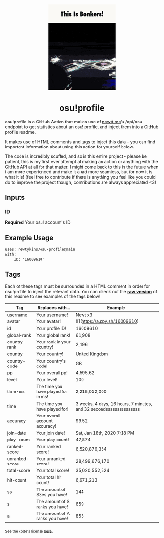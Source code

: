 <div align="center">
    <img src="readme.gif">
    <h1>osu!profile</h1>
</div>

osu!profile is a GitHub Action that makes use of [newtt.me](https://newtt.me/)'s /api/osu endpoint to get statistics about an osu! profile, and inject them into a GitHub profile readme.

It makes use of HTML comments and tags to inject this data - you can find important information about using this action for yourself below.

The code is incredibly scuffed, and so is this entire project - please be patient, this is my first ever attempt at making an action or anything with the GitHub API at all for that matter. I might come back to this in the future when I am more experienced and make it a tad more seamless, but for now it is what it is! (feel free to contribute if there is anything you feel like you could do to improve the project though, contributions are always appreciated <3)

## Inputs

### ID

**Required** Your osu! account's ID

## Example Usage

```
uses: newtykins/osu-profile@main
with:
	ID: '16009610'
```

## Tags

Each of these tags must be surrounded in a HTML comment in order for osu!profile to inject the relevant data. You can check out the [**raw version**](https://raw.githubusercontent.com/newtykins/osu-profile/main/readme.md) of this readme to see examples of the tags below!

| Tag            | Replaces with...                    | Example                                                                     |
| -------------- | ----------------------------------- | --------------------------------------------------------------------------- |
| username       | Your username!                      | <!--osu-username-->Newt x3<!--osu-username-->                               |
| avatar         | Your avatar!                        | ![](<!--osu-avatar-->https://a.ppy.sh/16009610<!--osu-avatar-->)                                     |
| id             | Your profile ID!                    | <!--osu-id-->16009610<!--osu-id-->                                          |
| global-rank    | Your global rank!                   | <!--osu-global-rank-->61,908<!--osu-global-rank-->                         |
| country-rank   | Your rank in your country!          | <!--osu-country-rank-->2,196<!--osu-country-rank-->                        |
| country        | Your country!                       | <!--osu-country-->United Kingdom<!--osu-country-->                          |
| country-code   | Your country's code!                | <!--osu-country-code-->GB<!--osu-country-code-->                            |
| pp             | Your overall pp!                    | <!--osu-pp-->4,595.62<!--osu-pp-->                                              |
| level          | Your level!                         | <!--osu-level-->100<!--osu-level-->                                         |
| time-ms        | The time you have played for in ms! | <!--osu-time-ms-->2,218,052,000<!--osu-time-ms-->                                        |
| time           | The time you have played for!       | <!--osu-time-->3 weeks, 4 days, 16 hours, 7 minutes, and 32 secondsssssssssssssss<!--osu-time--> |
| accuracy       | Your overall account accuracy!      | <!--osu-accuracy-->99.52<!--osu-accuracy-->                                 |
| join-date      | Your join date!                     | <!--osu-join-date-->Sat, Jan 18th, 2020 7:18 PM<!--osu-join-date-->         |
| play-count     | Your play count!                    | <!--osu-play-count-->47,874<!--osu-play-count-->                            |
| ranked-score   | Your ranked score!                  | <!--osu-ranked-score-->6,520,876,354<!--osu-ranked-score-->                 |
| unranked-score | Your unranked score!                | <!--osu-unranked-score-->28,499,676,170<!--osu-unranked-score-->                          |
| total-score    | Your total score!                   | <!--osu-total-score-->35,020,552,524<!--osu-total-score-->                  |
| hit-count      | Your total hit count!               | <!--osu-hit-count-->6,971,213<!--osu-hit-count-->                                    |
| ss             | The amount of SSes you have!        | <!--osu-ss-->144<!--osu-ss-->                                               |
| s              | The amount of S ranks you have!     | <!--osu-s-->659<!--osu-s-->                                                 |
| a              | The amount of A ranks you have!     | <!--osu-a-->853<!--osu-a-->                                                 |

<sub>See the code's license <a href="license.md">here.</sub>
